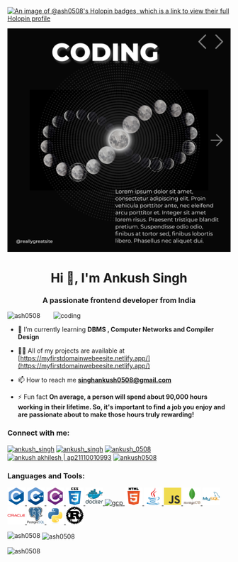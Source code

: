 [![An image of @ash0508's Holopin badges, which is a link to view their full Holopin profile](https://holopin.me/ash0508)](https://holopin.io/@ash0508)

![logo](https://github.com/Ash0508/Ash0508/blob/main/Programming%20and%20coding%20Instagram%20Post%20.png)
<h1 align="center">Hi 👋, I'm Ankush Singh</h1>
<h3 align="center">A passionate frontend developer from India</h3>

<img align="right" alt="coding" width="400" src="https://user-images.githubusercontent.com/55389276/140866485-8fb1c876-9a8f-4d6a-98dc-08c4981eaf70.gif">

<p align="left"> <img src="https://komarev.com/ghpvc/?username=ash0508&label=Profile%20views&color=0e75b6&style=flat" alt="ash0508" /> </p>

- 🌱 I’m currently learning **DBMS , Computer Networks and Compiler Design**

- 👨‍💻 All of my projects are available at [https://myfirstdomainwebeesite.netlify.app/](https://myfirstdomainwebeesite.netlify.app/)

- 📫 How to reach me **singhankush0508@gmail.com**

- ⚡ Fun fact **On average, a person will spend about 90,000 hours working in their lifetime. So, it's important to find a job you enjoy and are passionate about to make those hours truly rewarding!**

<h3 align="left">Connect with me:</h3>
<p align="left">
<a href="https://twitter.com/ankush_singh" target="blank"><img align="center" src="https://raw.githubusercontent.com/rahuldkjain/github-profile-readme-generator/master/src/images/icons/Social/twitter.svg" alt="ankush_singh" height="30" width="40" /></a>
<a href="https://linkedin.com/in/ankush_singh" target="blank"><img align="center" src="https://raw.githubusercontent.com/rahuldkjain/github-profile-readme-generator/master/src/images/icons/Social/linked-in-alt.svg" alt="ankush_singh" height="30" width="40" /></a>
<a href="https://www.codechef.com/users/ankush_0508" target="blank"><img align="center" src="https://cdn.jsdelivr.net/npm/simple-icons@3.1.0/icons/codechef.svg" alt="ankush_0508" height="30" width="40" /></a>
<a href="https://www.hackerrank.com/ankush akhilesh | ap21110010993" target="blank"><img align="center" src="https://raw.githubusercontent.com/rahuldkjain/github-profile-readme-generator/master/src/images/icons/Social/hackerrank.svg" alt="ankush akhilesh | ap21110010993" height="30" width="40" /></a>
<a href="https://www.leetcode.com/ankush0508" target="blank"><img align="center" src="https://raw.githubusercontent.com/rahuldkjain/github-profile-readme-generator/master/src/images/icons/Social/leet-code.svg" alt="ankush0508" height="30" width="40" /></a>
</p>

<h3 align="left">Languages and Tools:</h3>
<p align="left"> <a href="https://www.cprogramming.com/" target="_blank" rel="noreferrer"> <img src="https://raw.githubusercontent.com/devicons/devicon/master/icons/c/c-original.svg" alt="c" width="40" height="40"/> </a> <a href="https://www.w3schools.com/cpp/" target="_blank" rel="noreferrer"> <img src="https://raw.githubusercontent.com/devicons/devicon/master/icons/cplusplus/cplusplus-original.svg" alt="cplusplus" width="40" height="40"/> </a> <a href="https://www.w3schools.com/cs/" target="_blank" rel="noreferrer"> <img src="https://raw.githubusercontent.com/devicons/devicon/master/icons/csharp/csharp-original.svg" alt="csharp" width="40" height="40"/> </a> <a href="https://www.w3schools.com/css/" target="_blank" rel="noreferrer"> <img src="https://raw.githubusercontent.com/devicons/devicon/master/icons/css3/css3-original-wordmark.svg" alt="css3" width="40" height="40"/> </a> <a href="https://www.docker.com/" target="_blank" rel="noreferrer"> <img src="https://raw.githubusercontent.com/devicons/devicon/master/icons/docker/docker-original-wordmark.svg" alt="docker" width="40" height="40"/> </a> <a href="https://cloud.google.com" target="_blank" rel="noreferrer"> <img src="https://www.vectorlogo.zone/logos/google_cloud/google_cloud-icon.svg" alt="gcp" width="40" height="40"/> </a> <a href="https://www.w3.org/html/" target="_blank" rel="noreferrer"> <img src="https://raw.githubusercontent.com/devicons/devicon/master/icons/html5/html5-original-wordmark.svg" alt="html5" width="40" height="40"/> </a> <a href="https://www.java.com" target="_blank" rel="noreferrer"> <img src="https://raw.githubusercontent.com/devicons/devicon/master/icons/java/java-original.svg" alt="java" width="40" height="40"/> </a> <a href="https://developer.mozilla.org/en-US/docs/Web/JavaScript" target="_blank" rel="noreferrer"> <img src="https://raw.githubusercontent.com/devicons/devicon/master/icons/javascript/javascript-original.svg" alt="javascript" width="40" height="40"/> </a> <a href="https://www.mongodb.com/" target="_blank" rel="noreferrer"> <img src="https://raw.githubusercontent.com/devicons/devicon/master/icons/mongodb/mongodb-original-wordmark.svg" alt="mongodb" width="40" height="40"/> </a> <a href="https://www.mysql.com/" target="_blank" rel="noreferrer"> <img src="https://raw.githubusercontent.com/devicons/devicon/master/icons/mysql/mysql-original-wordmark.svg" alt="mysql" width="40" height="40"/> </a> <a href="https://www.oracle.com/" target="_blank" rel="noreferrer"> <img src="https://raw.githubusercontent.com/devicons/devicon/master/icons/oracle/oracle-original.svg" alt="oracle" width="40" height="40"/> </a> <a href="https://www.postgresql.org" target="_blank" rel="noreferrer"> <img src="https://raw.githubusercontent.com/devicons/devicon/master/icons/postgresql/postgresql-original-wordmark.svg" alt="postgresql" width="40" height="40"/> </a> <a href="https://www.python.org" target="_blank" rel="noreferrer"> <img src="https://raw.githubusercontent.com/devicons/devicon/master/icons/python/python-original.svg" alt="python" width="40" height="40"/> </a> <a href="https://www.rust-lang.org" target="_blank" rel="noreferrer"> <img src="https://raw.githubusercontent.com/devicons/devicon/master/icons/rust/rust-plain.svg" alt="rust" width="40" height="40"/> </a> </p>

<p><img align="left" src="https://github-readme-stats.vercel.app/api/top-langs?username=ash0508&show_icons=true&locale=en&layout=compact" alt="ash0508" /></p>

<p>&nbsp;<img align="center" src="https://github-readme-stats.vercel.app/api?username=ash0508&show_icons=true&locale=en" alt="ash0508" /></p>

<p><img align="center" src="https://github-readme-streak-stats.herokuapp.com/?user=ash0508&" alt="ash0508" /></p>


